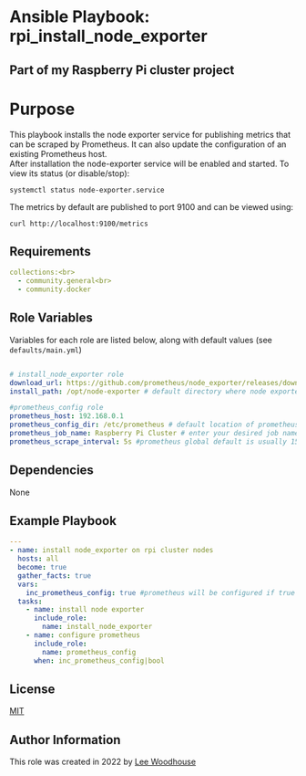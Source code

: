 # Ansible Playbook: rpi_install_node_exporter
## Part of my Raspberry Pi cluster project

# Purpose

This playbook installs the node exporter service for publishing metrics that can be scraped by Prometheus. It can also update the configuration of an existing Prometheus host.<br>
After installation the node-exporter service will be enabled and started. To view its status (or disable/stop):
```shell
systemctl status node-exporter.service
```
The metrics by default are published to port 9100 and can be viewed using:
```shell
curl http://localhost:9100/metrics
```

## Requirements
```yaml
collections:<br>
  - community.general<br>
  - community.docker
```
## Role Variables

Variables for each role are listed below, along with default values (see ```defaults/main.yml```)
```yaml

# install_node_exporter role
download_url: https://github.com/prometheus/node_exporter/releases/download/v1.4.0/node_exporter-1.4.0.linux-arm64.tar.gz
install_path: /opt/node-exporter # default directory where node exporter binary will be installed

#prometheus_config role
prometheus_host: 192.168.0.1
prometheus_config_dir: /etc/prometheus # default location of prometheus.yml 
prometheus_job_name: Raspberry Pi Cluster # enter your desired job name
prometheus_scrape_interval: 5s #prometheus global default is usually 15s
```
## Dependencies

None

## Example Playbook
```yaml
---
- name: install node_exporter on rpi cluster nodes
  hosts: all
  become: true
  gather_facts: true  
  vars:
    inc_prometheus_config: true #prometheus will be configured if true    
  tasks:
    - name: install node exporter
      include_role:
        name: install_node_exporter    
    - name: configure prometheus
      include_role:
        name: prometheus_config
      when: inc_prometheus_config|bool
```

## License

[MIT](LICENCE)

## Author Information

This role was created in 2022 by [Lee Woodhouse](https://www.leewoodhouse.com/)
